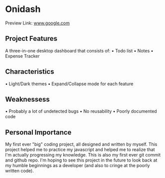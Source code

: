 # Onidash

Preview Link: www.google.com

## Project Features
A three-in-one desktop dashboard that consists of:
• Todo list
• Notes
• Expense Tracker

## Characteristics
• Light/Dark themes
• Expand/Collapse mode for each feature

## Weaknessess
• Probably a lot of undetected bugs
• No reusability
• Poorly documented code

## Personal Importance
My first ever "big" coding project, all designed and written by myself. This project helped me to practice my javascript and helped me to realize that I'm actually progressing my knowledge. This is also my first ever git commit and github repo. I'm hoping to see this project in the future to look back at my humble beginnings as a developer (and also to cringe at the poorly written code).
